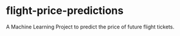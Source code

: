# flight-price-predictions
A Machine Learning Project to predict the price of future flight tickets.
